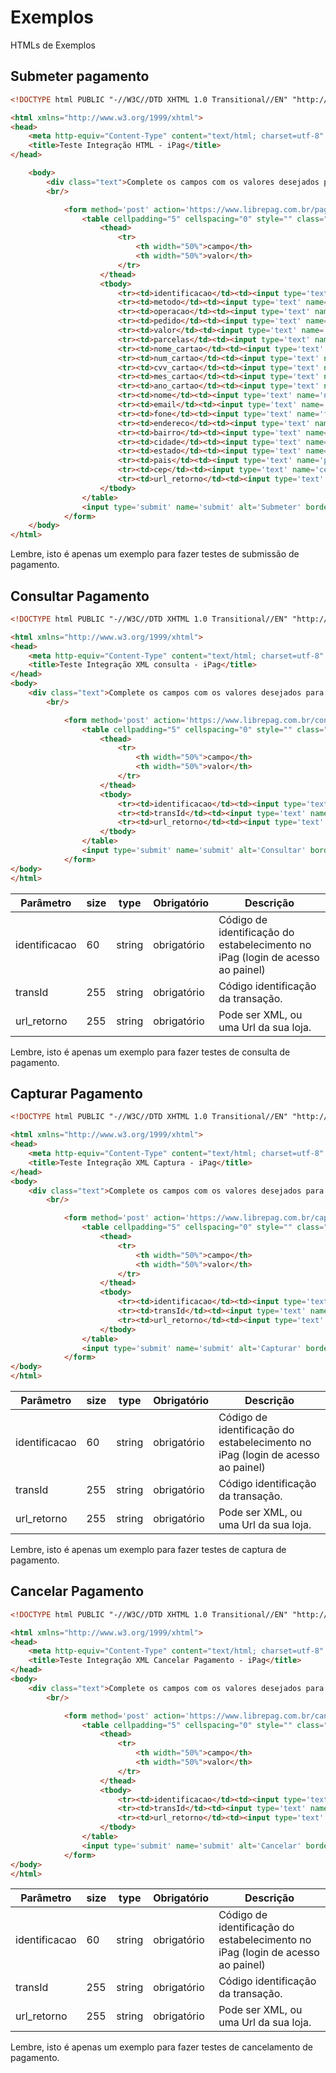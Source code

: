 # Exemplos

HTMLs de Exemplos

## Submeter pagamento

```html
<!DOCTYPE html PUBLIC "-//W3C//DTD XHTML 1.0 Transitional//EN" "http://www.w3.org/TR/xhtml1/DTD/xhtml1-transitional.dtd">

<html xmlns="http://www.w3.org/1999/xhtml">
<head>
	<meta http-equiv="Content-Type" content="text/html; charset=utf-8" />
	<title>Teste Integração HTML - iPag</title>
</head>

	<body>
		<div class="text">Complete os campos com os valores desejados para testar:</div>
		<br/>

			<form method='post' action='https://www.librepag.com.br/pagamento'>
				<table cellpadding="5" cellspacing="0" style="" class="comBorda">
					<thead>
						<tr>
							<th width="50%">campo</th>
							<th width="50%">valor</th>
						</tr>
					</thead>
					<tbody>
						<tr><td>identificacao</td><td><input type='text' name='identificacao' value='SEU LOGIN NO IPAG'/></td></tr>
						<tr><td>metodo</td><td><input type='text' name='metodo' value='FORMA DE PAGAMENTO'/> </td></tr>
						<tr><td>operacao</td><td><input type='text' name='operacao' value='TIPO DA OPERACAO'/> </td></tr>
						<tr><td>pedido</td><td><input type='text' name='pedido' value='IDENDTIFICADOR DO PEDIDO OU TRANSACAO NO SEU SISTEMA'/> </td></tr>
						<tr><td>valor</td><td><input type='text' name='valor' value='VALOR COM PONTOS COMO CASAS DECIMAIS'/> </td></tr>
						<tr><td>parcelas</td><td><input type='text' name='parcelas' value='NUMERO DE PARCELAS'/> </td></tr>
						<tr><td>nome_cartao</td><td><input type='text' name='nome_cartao' value='NOME DO TITULAR DO CARTAO DE CREDITO'/> </td></tr>
						<tr><td>num_cartao</td><td><input type='text' name='num_cartao' value='NUMERO DO CARTAO DE CREDITO'/> </td></tr>
						<tr><td>cvv_cartao</td><td><input type='text' name='cvv_cartao' value='CVV DO CARTAO DE CREDITO'/> </td></tr>
						<tr><td>mes_cartao</td><td><input type='text' name='mes_cartao' value='MES DE VALIDADE DO CARTAO DE CREDITO'/> </td></tr>
						<tr><td>ano_cartao</td><td><input type='text' name='ano_cartao' value='MES DE VALIDADE DO CARTAO DE CREDITO'/> </td></tr>
						<tr><td>nome</td><td><input type='text' name='nome' value='NOME DO CLIENTE'/> </td></tr>
						<tr><td>email</td><td><input type='text' name='email' value='EMAIL DO CLIENTE'/> </td></tr>
						<tr><td>fone</td><td><input type='text' name='fone' value='FONE DO CLIENTE'/> </td></tr>
						<tr><td>endereco</td><td><input type='text' name='endereco' value='ENDERECO DO CLIENTE'/> </td></tr>
						<tr><td>bairro</td><td><input type='text' name='bairro' value='BAIRRO DO CLIENTE'/> </td></tr>
						<tr><td>cidade</td><td><input type='text' name='cidade' value='CIDADE DO CLIENTE'/> </td></tr>
						<tr><td>estado</td><td><input type='text' name='estado' value='ESTADO DO CLIENTE'/> </td></tr>
						<tr><td>pais</td><td><input type='text' name='pais' value='PAIS DO CLIENTE'/> </td></tr>
						<tr><td>cep</td><td><input type='text' name='cep' value='CEP DO CLIENTE'/> </td></tr>
						<tr><td>url_retorno</td><td><input type='text' name='url_retorno' value='WWW.SEUSITE.COM.BR/RETORNOIPAG'/> </td></tr>
					</tbody>
				</table>
				<input type='submit' name='submit' alt='Submeter' border="0" value="Submeter Pagamento" /> <br/>
			</form>
	</body>
</html>
```

<aside class="notice">
    Lembre, isto é apenas um exemplo para fazer testes de submissão de pagamento.
</aside>

## Consultar Pagamento

```html
<!DOCTYPE html PUBLIC "-//W3C//DTD XHTML 1.0 Transitional//EN" "http://www.w3.org/TR/xhtml1/DTD/xhtml1-transitional.dtd">

<html xmlns="http://www.w3.org/1999/xhtml">
<head>
	<meta http-equiv="Content-Type" content="text/html; charset=utf-8" />
	<title>Teste Integração XML consulta - iPag</title>
</head>
<body>
	<div class="text">Complete os campos com os valores desejados para testar a consulta:</div>
    	<br/>

			<form method='post' action='https://www.librepag.com.br/consulta'>
				<table cellpadding="5" cellspacing="0" style="" class="comBorda">
					<thead>
						<tr>
							<th width="50%">campo</th>
							<th width="50%">valor</th>
						</tr>
					</thead>
					<tbody>
						<tr><td>identificacao</td><td><input type='text' name='identificacao' value='SEU LOGIN NO IPAG'/></td></tr>
						<tr><td>transId</td><td><input type='text' name='transId' value='ID da Transação'/> </td></tr>
						<tr><td>url_retorno</td><td><input type='text' name='url_retorno' value='XML'/> </td></tr>
					</tbody>
				</table>
				<input type='submit' name='submit' alt='Consultar' border="0" value="Consultar Pagamento" /> <br/>
			</form>
</body>
</html>
```
Parâmetro | size | type | Obrigatório | Descrição
--------- | ----- | ----- | ----------- | ---------
identificacao | 60 | string | obrigatório | Código de identificação do estabelecimento no iPag (login de acesso ao painel)
transId | 255 | string | obrigatório | Código identificação da transação.
url_retorno | 255 | string | obrigatório | Pode ser XML, ou uma Url da sua loja.

<aside class="notice">
    Lembre, isto é apenas um exemplo para fazer testes de consulta de pagamento.
</aside>


## Capturar Pagamento

```html
<!DOCTYPE html PUBLIC "-//W3C//DTD XHTML 1.0 Transitional//EN" "http://www.w3.org/TR/xhtml1/DTD/xhtml1-transitional.dtd">

<html xmlns="http://www.w3.org/1999/xhtml">
<head>
	<meta http-equiv="Content-Type" content="text/html; charset=utf-8" />
	<title>Teste Integração XML Captura - iPag</title>
</head>
<body>
	<div class="text">Complete os campos com os valores desejados para testar a captura:</div>
    	<br/>

			<form method='post' action='https://www.librepag.com.br/captura'>
				<table cellpadding="5" cellspacing="0" style="" class="comBorda">
					<thead>
						<tr>
							<th width="50%">campo</th>
							<th width="50%">valor</th>
						</tr>
					</thead>
					<tbody>
						<tr><td>identificacao</td><td><input type='text' name='identificacao' value='SEU LOGIN NO IPAG'/></td></tr>
						<tr><td>transId</td><td><input type='text' name='transId' value='ID da Transação'/> </td></tr>
						<tr><td>url_retorno</td><td><input type='text' name='url_retorno' value='XML'/> </td></tr>
					</tbody>
				</table>
				<input type='submit' name='submit' alt='Capturar' border="0" value="Capturar Pagamento" /> <br/>
			</form>
</body>
</html>
```
Parâmetro | size | type | Obrigatório | Descrição
--------- | ----- | ----- | ----------- | ---------
identificacao | 60 | string | obrigatório | Código de identificação do estabelecimento no iPag (login de acesso ao painel)
transId | 255 | string | obrigatório | Código identificação da transação.
url_retorno | 255 | string | obrigatório | Pode ser XML, ou uma Url da sua loja.

<aside class="notice">
    Lembre, isto é apenas um exemplo para fazer testes de captura de pagamento.
</aside>

## Cancelar Pagamento

```html
<!DOCTYPE html PUBLIC "-//W3C//DTD XHTML 1.0 Transitional//EN" "http://www.w3.org/TR/xhtml1/DTD/xhtml1-transitional.dtd">

<html xmlns="http://www.w3.org/1999/xhtml">
<head>
	<meta http-equiv="Content-Type" content="text/html; charset=utf-8" />
	<title>Teste Integração XML Cancelar Pagamento - iPag</title>
</head>
<body>
	<div class="text">Complete os campos com os valores desejados para testar o cancelamento:</div>
    	<br/>

			<form method='post' action='https://www.librepag.com.br/cancela'>
				<table cellpadding="5" cellspacing="0" style="" class="comBorda">
					<thead>
						<tr>
							<th width="50%">campo</th>
							<th width="50%">valor</th>
						</tr>
					</thead>
					<tbody>
						<tr><td>identificacao</td><td><input type='text' name='identificacao' value='SEU LOGIN NO IPAG'/></td></tr>
						<tr><td>transId</td><td><input type='text' name='transId' value='ID da Transação'/> </td></tr>
						<tr><td>url_retorno</td><td><input type='text' name='url_retorno' value='XML'/> </td></tr>
					</tbody>
				</table>
				<input type='submit' name='submit' alt='Cancelar' border="0" value="Cancelar Pagamento" /> <br/>
			</form>
</body>
</html>
```
Parâmetro | size | type | Obrigatório | Descrição
--------- | ----- | ----- | ----------- | ---------
identificacao | 60 | string | obrigatório | Código de identificação do estabelecimento no iPag (login de acesso ao painel)
transId | 255 | string | obrigatório | Código identificação da transação.
url_retorno | 255 | string | obrigatório | Pode ser XML, ou uma Url da sua loja.

<aside class="notice">
    Lembre, isto é apenas um exemplo para fazer testes de cancelamento de pagamento.
</aside>
